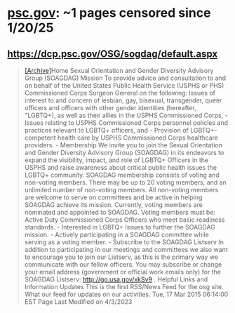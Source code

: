 



# [psc.gov](psc.gov): ~1 pages censored since 1/20/25

## https://dcp.psc.gov/OSG/sogdag/default.aspx


> [[Archive]](https://web.archive.org/web/20240000000000*/https://dcp.psc.gov/OSG/sogdag/default.aspx)Home Sexual Orientation and Gender Diversity Advisory Group (SOAGDAG) Mission To provide advice and consultation to and on behalf of the United States Public Health Service (USPHS or PHS) Commissioned Corps Surgeon General on the following: Issues of interest to and concern of lesbian, gay, bisexual, transgender, queer officers and officers with other gender identities (hereafter, "LGBTQ+), as well as their allies in the USPHS Commissioned Corps, - Issues relating to USPHS Commissioned Corps personnel policies and practices relevant to LGBTQ+ officers, and - Provision of LGBTQ+-competent health care by USPHS Commissioned Corps healthcare providers. - Membership We invite you to join the Sexual Orientation and Gender Diversity Advisory Group (SOAGDAG) in its endeavors to expand the visibility, impact, and role of LGBTQ+ Officers in the USPHS and raise awareness about critical public health issues the LGBTQ+ community. SOAGDAG membership consists of voting and non-voting members. There may be up to 20 voting members, and an unlimited number of non-voting members. All non-voting members are welcome to serve on committees and be active in helping SOAGDAG achieve its mission. Currently, voting members are nominated and appointed to SOAGDAG. Voting members must be: Active Duty Commissioned Corps Officers who meet basic readiness standards. - Interested in LGBTQ+ Issues to further the SOAGDAG mission. - Actively participating in a SOAGDAG committee while serving as a voting member. - Subscribe to the SOAGDAG Listserv In addition to participating in our meetings and committees we also want to encourage you to join our Listserv, as this is the primary way we communicate with our fellow officers. You may subscribe or change your email address (government or official work emails only) for the SOAGDAG Listserv: http://go.usa.gov/xkSv9 . Helpful Links and Information Updates This is the first RSS/News Feed for the osg site. What our feed for updates on our activities. Tue, 17 Mar 2015 06:14:00 EST Page Last Modified on 4/3/2023